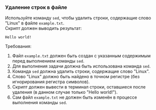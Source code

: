 
### Удаление строк в файле

Используйте команду `sed`, чтобы удалить строки, содержащие слово "Linux" в файле `example.txt`. \
Скрипт должен выводить результат:
```
Hello world!
```

Требования:
1. Файл `example.txt` должен быть создан с указанным содержимым перед выполнением команды `sed`.
2. Для выполнения задачи должна быть использована команда `sed`.
3. Команда `sed` должна удалить строки, содержащие слово "Linux".
4. Слово "Linux" должно быть найдено в точном регистре (без игнорирования регистра символов).
5. Скрипт должен вывести в терминал строки, оставшиеся после удаления (в данном случае только "Hello world!").
6. Сам файл `example.txt` не должен быть изменён в процессе выполнения команды `sed`.